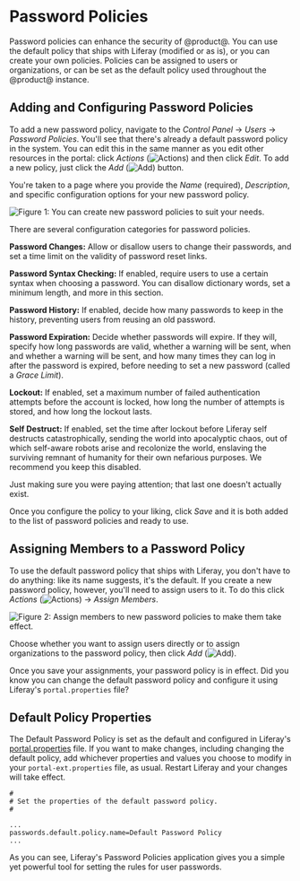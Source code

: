 # Password Policies [](id=password-policies)

Password policies can enhance the security of @product@. You can use the default
policy that ships with Liferay (modified or as is), or you can create your own
policies. Policies can be assigned to users or organizations, or can be set as
the default policy used throughout the @product@ instance. 

## Adding and Configuring Password Policies [](id=adding-and-configuring-password-policies)

To add a new password policy, navigate to the *Control Panel* &rarr; *Users*
&rarr; *Password Policies*. You'll see that there's already a default password
policy in the system. You can edit this in the same manner as you edit other
resources in the portal: click *Actions*
(![Actions](../../images/icon-actions.png)) and then click *Edit*. To add a new
policy, just click the *Add* (![Add](../../images/icon-add.png)) button.

You're taken to a page where you provide the *Name* (required), *Description*,
and specific configuration options for your new password policy.

![Figure 1: You can create new password policies to suit your needs.](../../images/password-policy-add.png)

There are several configuration categories for password policies.

**Password Changes:** Allow or disallow users to change their passwords, and
set a time limit on the validity of password reset links.

**Password Syntax Checking:** If enabled, require users to use a certain
syntax when choosing a password. You can disallow dictionary words, set a
minimum length, and more in this section.

**Password History:** If enabled, decide how many passwords to keep in the
history, preventing users from reusing an old password.

**Password Expiration:** Decide whether passwords will expire. If they will,
specify how long passwords are valid, whether a warning will be sent, when
and whether a warning will be sent, and how many times they can log in after the
password is expired, before needing to set a new password (called a *Grace
Limit*). 

**Lockout:** If enabled, set a maximum number of failed authentication
attempts before the account is locked, how long the number of attempts is
stored, and how long the lockout lasts.

**Self Destruct:** If enabled, set the time after lockout before Liferay self
destructs catastrophically, sending the world into apocalyptic chaos, out of
which self-aware robots arise and recolonize the world, enslaving the surviving
remnant of humanity for their own nefarious purposes. We recommend you keep
this disabled.

Just making sure you were paying attention; that last one doesn't actually
exist. 

Once you configure the policy to your liking, click *Save* and it is both added
to the list of password policies and ready to use.

## Assigning Members to a Password Policy [](id=assigning-members-to-a-password-policy)

To use the default password policy that ships with Liferay, you don't have to do
anything: like its name suggests, it's the default. If you create a new password
policy, however, you'll need to assign users to it. To do this click *Actions*
(![Actions](../../images/icon-actions.png)) &rarr; *Assign Members*.

![Figure 2: Assign members to new password policies to make them take
effect.](../../images/password-policy-assign-members.png)

Choose whether you want to assign users directly or to assign organizations to
the password policy, then click *Add* (![Add](../../images/icon-add.png)).

Once you save your assignments, your password policy is in effect. Did you know
you can change the default password policy and configure it using Liferay's
`portal.properties` file?

## Default Policy Properties [](id=default-policy-properties)

The Default Password Policy is set as the default and configured in Liferay's
[portal.properties](@platform-ref@/7.0-latest/propertiesdoc/portal.properties.html#Passwords)
file. If you want to make changes, including changing the default policy, add
whichever properties and values you choose to modify in your
`portal-ext.properties` file, as usual. Restart Liferay and your changes will
take effect.

    #
    # Set the properties of the default password policy.
    #

    ...
    passwords.default.policy.name=Default Password Policy
    ...

As you can see, Liferay's Password Policies application gives you a simple yet powerful
tool for setting the rules for user passwords.
